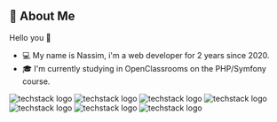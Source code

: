 👾 About Me
------------------------------------------------------------------------------------------------------------------------------------
Hello you 👋

- 💻 My name is Nassim, i'm a web developer for 2 years since 2020.
- 🎓 I'm currently studying in OpenClassrooms on the PHP/Symfony course. 

<!--
**NassimTaoussi/NassimTaoussi** is a ✨ _special_ ✨ repository because its `README.md` (this file) appears on your GitHub profile.

Here are some ideas to get you started:

- 🔭 I’m currently working on ...
- 🌱 I’m currently learning ...
- 👯 I’m looking to collaborate on ...
- 🤔 I’m looking for help with ...
- 💬 Ask me about ...
- 📫 How to reach me: ...
- 😄 Pronouns: ...
- ⚡ Fun fact: ...
-->

![techstack logo](https://readme-components.vercel.app/api?component=logo&logo=PHP&textfill=4682B4&fill=000000)
![techstack logo](https://readme-components.vercel.app/api?component=logo&logo=Symfony&fill=000000)
![techstack logo](https://readme-components.vercel.app/api?component=logo&logo=Webpack&textfill=87CEFA&fill=000000)
![techstack logo](https://readme-components.vercel.app/api?component=logo&logo=Javascript&textfill=FFD700&fill=000000)
![techstack logo](https://readme-components.vercel.app/api?component=logo&logo=Bootstrap&textfill=4B0082&fill=000000)
![techstack logo](https://readme-components.vercel.app/api?component=logo&logo=Sass&textfill=FF69B4&fill=000000)
![techstack logo](https://readme-components.vercel.app/api?component=logo&logo=MySQL&textfill=5F9EA0&fill=000000)
